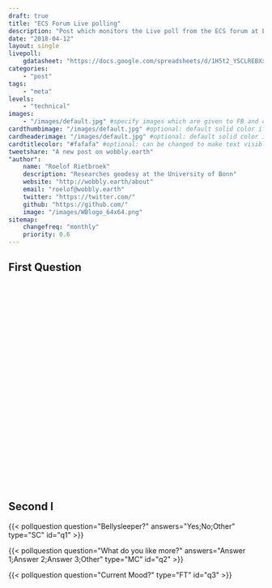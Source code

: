 ```yaml
---
draft: true
title: "ECS Forum Live polling"
description: "Post which monitors the Live poll from the ECS forum at EGU's general assembly"
date: "2018-04-12"
layout: single
livepoll:
    gdatasheet: "https://docs.google.com/spreadsheets/d/1H5t2_YSCLREBXxj0NFp2VxB4JsktzSRJcKloNvrKy00"
categories:
    - "post"
tags:
    - "meta"
levels:
    - "technical"
images: 
    - "/images/default.jpg" #specify images which are given to FB and co to add while linking
cardthumbimage: "/images/default.jpg" #optional: default solid color if unset
cardheaderimage: "/images/default.jpg" #optional: default solid color if unset set with: hcardbackground: "#263238"
cardtitlecolor: "#fafafa" #optional: can be changed to make text visible over card image
tweetshare: "A new post on wobbly.earth"
"author":
    name: "Roelof Rietbroek"
    description: "Researches geodesy at the University of Bonn"
    website: "http://wobbly.earth/about"
    email: "roelof@wobbly.earth"
    twitter: "https://twitter.com/"
    github: "https://github.com/"
    image: "/images/WBlogo_64x64.png"
sitemap:
    changefreq: "monthly"
    priority: 0.6
---
```



## First Question

<div id="chart_test" style="width:500px;height:400px" gchart="Piechart" ></div>

## Second l
{{< pollquestion question="Bellysleeper?" answers="Yes;No;Other" type="SC"  id="q1" >}}

{{< pollquestion question="What do you like more?" answers="Answer 1;Answer 2;Answer 3;Other" type="MC"  id="q2" >}}

{{< pollquestion question="Current Mood?"  type="FT"  id="q3" >}}
